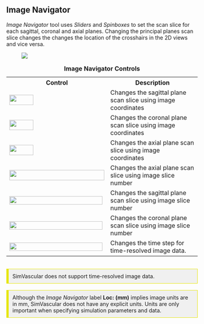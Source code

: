 <h2 id="image_navigator"> Image Navigator </h2>

<i>Image Navigator</i> tool uses <i>Sliders</i> and <i>Spinboxes</i> to set the scan slice for each sagittal, coronal and axial planes.
Changing the principal planes scan slice changes the changes the location of the crosshairs in the 2D views and vice versa.

<figure>
  <img class="svImg svImgSm"  src="../documentation/quickguide/gui/images/image-navigator.png"> 
  <figcaption class="svCaption" ></figcaption>
</figure>

<table class="table table-bordered" style="width:100%">
  <caption> <b> Image Navigator Controls </b> </caption>
  <tr>
    <th> Control </th>
    <th> Description </th>
  </tr>

  <tr>
    <td><img src="../documentation/quickguide/gui/images/image-navigator-sbox-1.png" width="63" height="27"> </td>
    <td> Changes the sagittal plane scan slice using image coordinates </td>
  </tr>

  <tr>
    <td><img src="../documentation/quickguide/gui/images/image-navigator-sbox-2.png" width="63" height="27"> </td>
    <td> Changes the coronal plane scan slice using image coordinates </td>
  </tr>

  <tr>
    <td><img src="../documentation/quickguide/gui/images/image-navigator-sbox-3.png" width="63" height="27"> </td>
    <td> Changes the axial plane scan slice using image coordinates </td>
  </tr>

  <tr>
    <td><img src="../documentation/quickguide/gui/images/image-navigator-slider-1.png" width="250" height="27"> </td>
    <td> Changes the axial plane scan slice using image slice number </td>
  </tr>

  <tr>
    <td><img src="../documentation/quickguide/gui/images/image-navigator-slider-2.png" width="245" height="22"> </td>
    <td> Changes the sagittal plane scan slice using image slice number </td>
  </tr>

  <tr>
    <td><img src="../documentation/quickguide/gui/images/image-navigator-slider-3.png" width="245" height="22"> </td>
    <td> Changes the coronal plane scan slice using image slice number </td>
  </tr>

  <tr>
    <td><img src="../documentation/quickguide/gui/images/image-navigator-time.png" width="245" height="22"> </td>
    <td> Changes the time step for time-resolved image data. </td>
  </tr>
</table>

<br>
<div style="background-color: #F0F0F0; padding: 10px; border: 1px solid #e6e600; border-left: 6px solid #e6e600">
SimVascular does not support time-resolved image data.
</div>

<br>
<div style="background-color: #F0F0F0; padding: 10px; border: 1px solid #e6e600; border-left: 6px solid #e6e600">
Although the <i>Image Navigator</i> label <b>Loc: (mm)</b> implies image units are in mm, SimVascular does not have
any explicit units. Units are only important when specifying simulation parameters and data.
</div>
